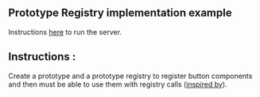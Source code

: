 Prototype Registry implementation example 
-----------------------------------------

Instructions [here](/creational/factory/README.md#live-example) to run the server.

Instructions :
----------------
Create a prototype and a prototype registry to register button components and then must be able to use them with registry calls
([inspired by](../../README.md#how-create-a-prototype-registry-implementation)).
